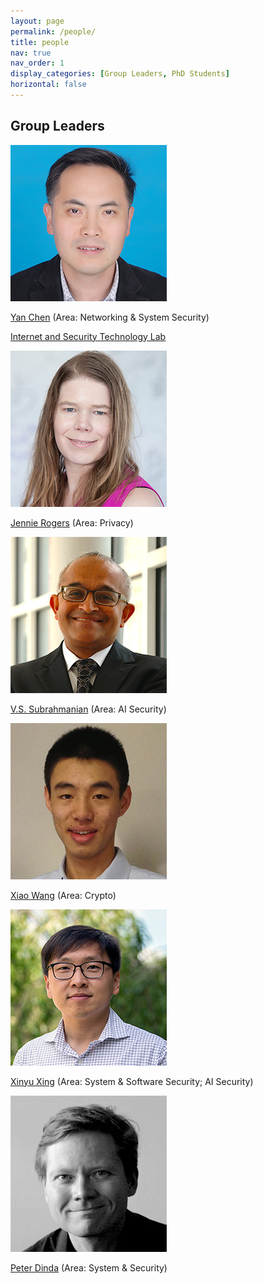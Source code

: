 ```yaml
---
layout: page
permalink: /people/
title: people
nav: true
nav_order: 1
display_categories: [Group Leaders, PhD Students]
horizontal: false
---
```

<!-- _pages/people.md -->
<div class="people">
<h2>Group Leaders</h2>
<p>
<div class="member">
  <a href="http://www.cs.northwestern.edu/~ychen/">
    <p><img src="/assets/img/people/chen-yan.jpeg" alt="Yan Chen"></p></a>
    <p><a href="http://www.cs.northwestern.edu/~ychen/">Yan Chen</a> (Area: Networking & System Security)</p>
  <p><a href="http://list.cs.northwestern.edu">Internet and Security Technology Lab</a></p>
</div>
<div class="member">
  <a href="http://users.eecs.northwestern.edu/~jennie/">
    <p><img src="/assets/img/people/rogers-jennie.jpeg" alt="Jennie Rogers"></p></a>
    <p><a href="http://users.eecs.northwestern.edu/~jennie/">Jennie Rogers</a> (Area: Privacy)</p>
  </a>
</div>
<div class="member">
  <a href="https://vssubrah.github.io/">
    <p><img src="/assets/img/people/subrahmanian-vs.jpeg" alt="V.S. Subrahmanian"></p></a>
    <p><a href="https://vssubrah.github.io/"> V.S. Subrahmanian</a> (Area: AI Security)</p>
  </a>
</div>
<div class="member">
  <a href="https://wangxiao1254.github.io/">
    <p><img src="/assets/img/people/wang-xiao.jpeg" alt="Xiao Wang"></p></a>
    <p><a href="https://wangxiao1254.github.io/"> Xiao Wang</a> (Area: Crypto)</p>
  </a>
</div>
<div class="member">
  <a href="http://xinyuxing.org/">
    <p><img src="/assets/img/people/xing-xinyu.jpeg" alt="Xinyu Xing"></p></a>
    <p><a href="http://xinyuxing.org/"> Xinyu Xing</a> (Area: System & Software Security; AI Security)</p>
  </a>
</div>
<div class="member">
  <a href="http://pdinda.org/">
    <p><img src="/assets/img/people/dinda-peter.jpeg" alt="Peter Dinda"></p></a>
    <p><a href="http://pdinda.org/"> Peter Dinda</a> (Area: System & Security)</p>
  </a>
</div>
</p>

</div>
